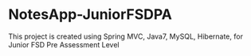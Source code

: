 # NotesApp-JuniorFSDPA

This project is created using Spring MVC, Java7, MySQL, Hibernate, for Junior FSD Pre Assessment Level
